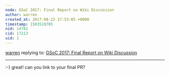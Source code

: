 ```yaml
---
node: GSoC 2017: Final Report on Wiki Discussion
author: warren
created_at: 2017-08-23 17:53:05 +0000
timestamp: 1503510785
nid: 14781
cid: 17213
uid: 1
---
```




[warren](../profile/warren) replying to: [GSoC 2017: Final Report on Wiki Discussion](../notes/Ashan/08-23-2017/introducing-inline-commenting-for-wiki-pages)

----
:-) great! can you link to your final PR? 